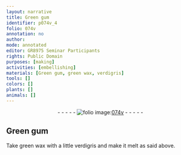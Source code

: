 ```yaml
---
layout: narrative
title: Green gum
identifier: p074v_4
folio: 074v
annotation: no
author:
mode: annotated
editor: GR8975 Seminar Participants
rights: Public Domain
purposes: [making]
activities: [embellishing]
materials: [Green gum, green wax, verdigris]
tools: []
colors: []
plants: []
animals: []
---
```


 <div class="folio" align="center">- - - - - <a href="http://gallica.bnf.fr/ark:/12148/btv1b10500001g/f154.image" target="_blank"><img src="https://cu-mkp.github.io/GR8975-edition/assets/photo-icon.png" alt="folio image: " style="display:inline-block; margin-bottom:-3px;"/>074v</a> - - - - - </div>  <span class="activity"></span> 

## <span class="material">Green gum</span>

 
Take <span class="material">green wax</span> with a little <span class="material">verdigris</span> and make it melt as said above.
 